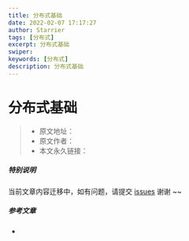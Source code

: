 ```yaml
---
title: 分布式基础
date: 2022-02-07 17:17:27
author: Starrier
tags: [分布式]
excerpt: 分布式基础
swiper:
keywords: [分布式]
description: 分布式基础
---
```


# 分布式基础

> * 原文地址：[]()
> * 原文作者：[]()
> * 本文永久链接：[]()

##### **特别说明**

当前文章内容迁移中，如有问题，请提交 [issues](https://github.com/Starrier/starrier.github.io/issues) 谢谢 ~~

##### 参考文章

- []()
